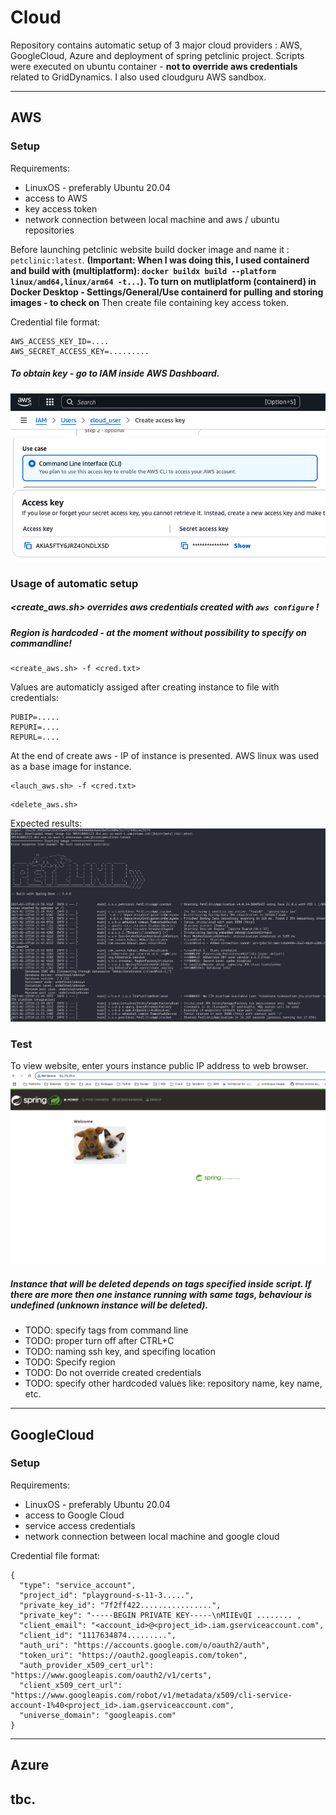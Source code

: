 # Cloud
Repository contains automatic setup of 3 major cloud providers : AWS, GoogleCloud, Azure and deployment of spring petclinic project. 
Scripts were executed on ubuntu container - **not to override aws credentials** related to GridDynamics. I also used cloudguru AWS sandbox.

---------------------------------

## AWS
### Setup
Requirements:
- LinuxOS - preferably Ubuntu 20.04
- access to AWS
- key access token
- network connection between local machine and aws / ubuntu repositories

Before launching petclinic website build docker image and name it : `petclinic:latest`. **(Important: When I was doing this, I used containerd and build with (multiplatform): `docker buildx build --platform linux/amd64,linux/arm64 -t...`). To turn on mutliplatform (containerd) in Docker Desktop - Settings/General/Use containerd for pulling and storing images - to check on** 
Then create file containing key access token.


Credential file format:
```
AWS_ACCESS_KEY_ID=....
AWS_SECRET_ACCESS_KEY=.........
```

##### To obtain key - go to IAM inside AWS Dashboard.
![](./doc/images/aws/key1.png)
![](./doc/images/aws/key2.png)
![](./doc/images/aws/key3.png)

### Usage of automatic setup
##### <create_aws.sh> overrides aws credentials created with `aws configure` !
##### Region is hardcoded - at the moment without possibility to specify on commandline!
```
<create_aws.sh> -f <cred.txt>
```
Values are automaticly assiged after creating instance to file with credentials:
```
PUBIP=.....
REPURI=....
REPURL=....
```
At the end of create aws - IP of instance is presented. AWS linux was used as a base image for instance.
```
<lauch_aws.sh> -f <cred.txt>
```
```
<delete_aws.sh>
```

Expected results:
![](./doc/images/aws/result.png)


### Test
To view website, enter yours instance public IP address to web browser.
![](./doc/images/aws/web.png )


##### Instance that will be deleted depends on tags specified inside script. If there are more then one instance running with same tags, behaviour is undefined (unknown instance will be deleted).
* TODO: specify tags from command line
* TODO: proper turn off after CTRL+C
* TODO: naming ssh key, and specifing location
* TODO: Specify region
* TODO: Do not override created credentials
* TODO: specify other hardcoded values like: repository name, key name, etc.
---------------------------------

## GoogleCloud
### Setup
Requirements:
- LinuxOS - preferably Ubuntu 20.04
- access to Google Cloud
- service access credentials
- network connection between local machine and google cloud

Credential file format:
```
{
  "type": "service_account",
  "project_id": "playground-s-11-3.....",
  "private_key_id": "7f2ff422................",
  "private_key": "-----BEGIN PRIVATE KEY-----\nMIIEvQI ........ ,
  "client_email": "<account_id>@<project_id>.iam.gserviceaccount.com",
  "client_id": "1117634874.........",
  "auth_uri": "https://accounts.google.com/o/oauth2/auth",
  "token_uri": "https://oauth2.googleapis.com/token",
  "auth_provider_x509_cert_url": "https://www.googleapis.com/oauth2/v1/certs",
  "client_x509_cert_url": "https://www.googleapis.com/robot/v1/metadata/x509/cli-service-account-1%40<project_id>.iam.gserviceaccount.com",
  "universe_domain": "googleapis.com"
}

```

---------------------------------

## Azure
tbc.
---------------------------------
